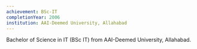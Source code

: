 ```yaml
---
achievement: BSc-IT
completionYear: 2006
institution: AAI-Deemed University, Allahabad
---
```


Bachelor of Science in IT (BSc IT) from AAI-Deemed University, Allahabad.
